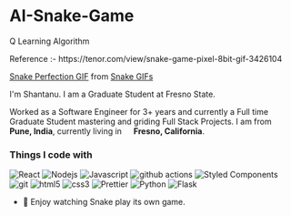 # AI-Snake-Game
Q Learning Algorithm 
<p>
Reference :- https://tenor.com/view/snake-game-pixel-8bit-gif-3426104 </p>
<div class="tenor-gif-embed" data-postid="3426104" data-share-method="host" data-width="100%" data-aspect-ratio="1.0"><a href="https://tenor.com/view/snake-game-pixel-8bit-gif-3426104">Snake Perfection GIF</a> from <a href="https://tenor.com/search/snake-gifs">Snake GIFs</a></div><script type="text/javascript" async src="https://tenor.com/embed.js"></script>
<p> I'm Shantanu. I am a Graduate Student at Fresno State.</p>
<p> Worked as a Software Engineer for 3+ years and currently a Full time Graduate Student mastering and griding Full Stack Projects. I am from <img src="https://image.flaticon.com/icons/png/512/555/555462.png" width="13"/> <b>Pune, India</b>, currently living in <img src="https://image.flaticon.com/icons/svg/940/940207.svg" width="13"/> <b>Fresno, California</b>. </p>
<!--
**shantanu609/shantanu609** is a ✨ _special_ ✨ repository because its `README.md` (this file) appears on your GitHub profile.
--!>

<h3>Things I code with</h3>
<p>
  <img alt="React" src="https://img.shields.io/badge/-React-45b8d8?style=flat-square&logo=react&logoColor=white" /> 
  <img alt="Nodejs" src="https://img.shields.io/badge/-Nodejs-43853d?style=flat-square&logo=Node.js&logoColor=white" />
  <img alt = "Javascript" src = "https://img.shields.io/badge/Javascript-ES6-yellow"/>
  <img alt="github actions" src="https://img.shields.io/badge/-Github_Actions-2088FF?style=flat-square&logo=github-actions&logoColor=white" />
  <img alt="Styled Components" src="https://img.shields.io/badge/-Styled_Components-db7092?style=flat-square&logo=styled-components&logoColor=white" />
  <img alt="git" src="https://img.shields.io/badge/-Git-F05032?style=flat-square&logo=git&logoColor=white" />
  <img alt="html5" src="https://img.shields.io/badge/-HTML5-E34F26?style=flat-square&logo=html5&logoColor=white" />
  <img alt= "css3" src = "https://img.shields.io/badge/-CSS3-0779e4?style=flat-square&logo=css3&logoColor=white"/>
  <img alt="Prettier" src="https://img.shields.io/badge/-Prettier-F7B93E?style=flat-square&logo=prettier&logoColor=white" />
  <img alt="Python" src ="https://img.shields.io/badge/Python-Green"/>
  <img alt="Flask" src ="https://img.shields.io/badge/Flask-Green"/>
</p>

- 🔭 Enjoy watching Snake play its own game.


